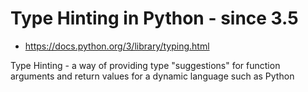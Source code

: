 # Type Hinting in Python - since 3.5

* https://docs.python.org/3/library/typing.html

Type Hinting - a way of providing type "suggestions" for function arguments and return values for a dynamic language such as Python
